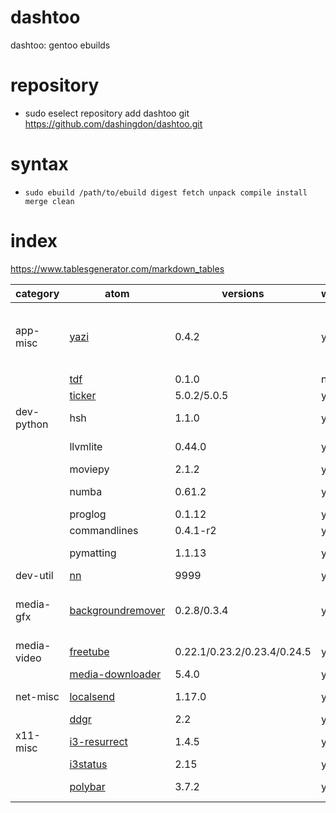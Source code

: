 # dashtoo


dashtoo: gentoo ebuilds

# repository

  - sudo eselect repository add dashtoo git https://github.com/dashingdon/dashtoo.git

# syntax

  - `sudo ebuild /path/to/ebuild digest fetch unpack compile install merge clean`


# index
https://www.tablesgenerator.com/markdown_tables

| category    | atom                                                                 | versions                    | working | latest                                                  |
|-------------|----------------------------------------------------------------------|-----------------------------|---------|---------------------------------------------------------|
| app-misc    | [yazi](https://github.com/sxyazi/yazi)                               | 0.4.2                       | yes     | outdated. use `cargo install --locked yazi-fm yazi-cli` |
|             | [tdf](https://github.com/itsjunetime/tdf)                            | 0.1.0                       | no      |                                                         |
|             | [ticker](https://github.com/itsjunetime/tdf)                         | 5.0.2/5.0.5                 | yes     |                                                         |
| dev-python  | hsh                                                                  | 1.1.0                       | yes     |                                                         |
|             | llvmlite                                                             | 0.44.0                      | yes     | requires llvm:15                                        |
|             | moviepy                                                              | 2.1.2                       | yes     |                                                         |
|             | numba                                                                | 0.61.2                      | yes     | python 3.13                                             |
|             | proglog                                                              | 0.1.12                      | yes     |                                                         |
|             | commandlines                                                         | 0.4.1-r2                    | yes     |                                                         |
|             | pymatting                                                            | 1.1.13                      | yes     | python 3.13                                             |
| dev-util    | [nn](https://github.com/joaocgduarte/nn)                             | 9999                        | yes     |                                                         |
| media-gfx   | [backgroundremover](https://github.com/nadermx/backgroundremover)    | 0.2.8/0.3.4                 | yes     | install python modules manually                         |
| media-video | [freetube](https://github.com/FreeTubeApp/FreeTube)                  | 0.22.1/0.23.2/0.23.4/0.24.5 | yes     |                                                         |
|             | [media-downloader](https://github.com/mhogomchungu/media-downloader) | 5.4.0                       | yes     |                                                         |
| net-misc    | [localsend](https://github.com/localsend/localsend)                  | 1.17.0                      | yes     | AppImage based                                          |
|             | [ddgr](https://github.com/jarun/ddgr )                               | 2.2                         | yes     |                                                         |
| x11-misc    | [i3-resurrect](https://github.com/JonnyHaystack/i3-resurrect)        | 1.4.5                       | yes     | python 3.13                                             |
|             | [i3status](https://github.com/i3/i3status)                           | 2.15                        | yes     |                                                         |
|             | [polybar](https://github.com/polybar/polybar)                        | 3.7.2                       | yes     | with [patch](https://bugs.gentoo.org/953553)            |